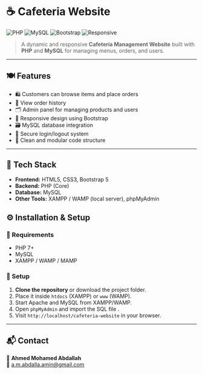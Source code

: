 # ☕ Cafeteria Website

![PHP](https://img.shields.io/badge/PHP-777BB4?style=for-the-badge&logo=php&logoColor=white)
![MySQL](https://img.shields.io/badge/MySQL-4479A1?style=for-the-badge&logo=mysql&logoColor=white)
![Bootstrap](https://img.shields.io/badge/Bootstrap-7952B3?style=for-the-badge&logo=bootstrap&logoColor=white)
![Responsive](https://img.shields.io/badge/Responsive-Design-success?style=for-the-badge)

> A dynamic and responsive **Cafeteria Management Website** built with **PHP** and **MySQL** for managing menus, orders, and users.

---

## 🍽️ Features

- 🛍️ Customers can browse items and place orders
- 🧾 View order history
- 🗂️ Admin panel for managing products and users
- 📱 Responsive design using Bootstrap
- 🗃️ MySQL database integration
- 🔐 Secure login/logout system
- 🧼 Clean and modular code structure

---

## 🧰 Tech Stack

- **Frontend:** HTML5, CSS3, Bootstrap 5
- **Backend:** PHP (Core)
- **Database:** MySQL
- **Other Tools:** XAMPP / WAMP (local server), phpMyAdmin





## ⚙️ Installation & Setup

### 🧩 Requirements

- PHP 7+
- MySQL
- XAMPP / WAMP / MAMP

### 🔧 Setup

1. **Clone the repository** or download the project folder.
2. Place it inside `htdocs` (XAMPP) or `www` (WAMP).
3. Start Apache and MySQL from XAMPP/WAMP.
4. Open `phpMyAdmin` and import the SQL file .
5. Visit `http://localhost/cafeteria-website` in your browser.

---

## 📬 Contact

👤 **Ahmed Mohamed Abdallah**  
📧 [a.m.abdalla.amin@gmail.com](mailto:a.m.abdalla.amin@gmail.com)  




